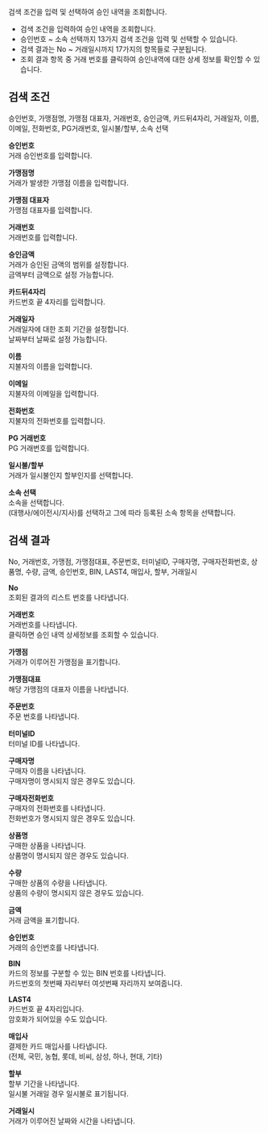 검색 조건을 입력 및 선택하여 승인 내역을 조회합니다.

- 검색 조건을 입력하여 승인 내역을 조회합니다.
- 승인번호 ~ 소속 선택까지 13가지 검색 조건을 입력 및 선택할 수 있습니다.
- 검색 결과는 No ~ 거래일시까지 17가지의 항목들로 구분됩니다.
- 조회 결과 항목 중 거래 번호를 클릭하여 승인내역에 대한 상세 정보를 확인할 수 있습니다.

## 검색 조건
승인번호, 가맹점명, 가맹점 대표자, 거래번호, 승인금액, 카드뒤4자리, 거래일자, 이름, 이메일, 전화번호, PG거래번호, 일시불/할부, 소속 선택

**승인번호**
<br>거래 승인번호를 입력합니다.

**가맹점명**
<br>거래가 발생한 가맹점 이름을 입력합니다.

**가맹점 대표자**
<br>가맹점 대표자를 입력합니다.

**거래번호**
<br>거래번호를 입력합니다.

**승인금액**
<br>거래가 승인된 금액의 범위를 설정합니다.
<br>금액부터 금액으로 설정 가능합니다.

**카드뒤4자리**
<br>카드번호 끝 4자리를 입력합니다.

**거래일자**
<br>거래일자에 대한 조회 기간을 설정합니다.
<br>날짜부터 날짜로 설정 가능합니다.

**이름**
<br>지불자의 이름을 입력합니다.

**이메일**
<br>지불자의 이메일을 입력합니다.

**전화번호**
<br>지불자의 전화번호를 입력합니다.

**PG 거래번호**
<br>PG 거래번호를 입력합니다.

**일시불/할부**
<br>거래가 일시불인지 할부인지를 선택합니다.

**소속 선택**
<br>소속을 선택합니다. 
<br>(대행사/에이전시/지사)를 선택하고 그에 따라 등록된 소속 항목을 선택합니다.

## 검색 결과
No, 거래번호, 가맹점, 가맹점대표, 주문번호, 터미널ID, 구매자명, 구매자전화번호, 상품명, 수량, 금액, 승인번호, BIN, LAST4, 매입사, 할부, 거래일시

**No**
<br>조회된 결과의 리스트 번호를 나타냅니다.

**거래번호**
<br>거래번호를 나타냅니다.
<br>클릭하면 승인 내역 상세정보를 조회할 수 있습니다.

**가맹점**
<br>거래가 이루어진 가맹점을 표기합니다.

**가맹점대표**
<br>해당 가맹점의 대표자 이름을 나타냅니다.

**주문번호**
<br>주문 번호를 나타냅니다.

**터미널ID**
<br>터미널 ID를 나타냅니다.

**구매자명**
<br>구매자 이름을 나타냅니다.
<br>구매자명이 명시되지 않은 경우도 있습니다.

**구매자전화번호**
<br>구매자의 전화번호를 나타냅니다.
<br>전화번호가 명시되지 않은 경우도 있습니다.

**상품명**
<br>구매한 상품을 나타냅니다.
<br>상품명이 명시되지 않은 경우도 있습니다.

**수량**
<br>구매한 상품의 수량을 나타냅니다.
<br>상품의 수량이 명시되지 않은 경우도 있습니다.

**금액**
<br>거래 금액을 표기합니다.

**승인번호**
<br>거래의 승인번호를 나타냅니다.

**BIN**
<br>카드의 정보를 구분할 수 있는 BIN 번호를 나타냅니다.
<br>카드번호의 첫번째 자리부터 여섯번째 자리까지 보여줍니다.

**LAST4**
<br>카드번호 끝 4자리입니다.
<br>암호화가 되어있을 수도 있습니다.

**매입사**
<br>결제한 카드 매입사를 나타냅니다.
<br>(전체, 국민, 농협, 롯데, 비씨, 삼성, 하나, 현대, 기타)

**할부**
<br>할부 기간을 나타냅니다.
<br>일시불 거래일 경우 일시불로 표기됩니다.

**거래일시**
<br>거래가 이루어진 날짜와 시간을 나타냅니다.